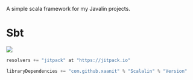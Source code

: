 A simple scala framework for my Javalin projects.

# Sbt
[![](https://jitpack.io/v/xaanit/Scalalin.svg)](https://jitpack.io/#xaanit/Scalalin)

```scala
resolvers += "jitpack" at "https://jitpack.io"
```
```scala
libraryDependencies += "com.github.xaanit" % "Scalalin" % "Version"	
```
